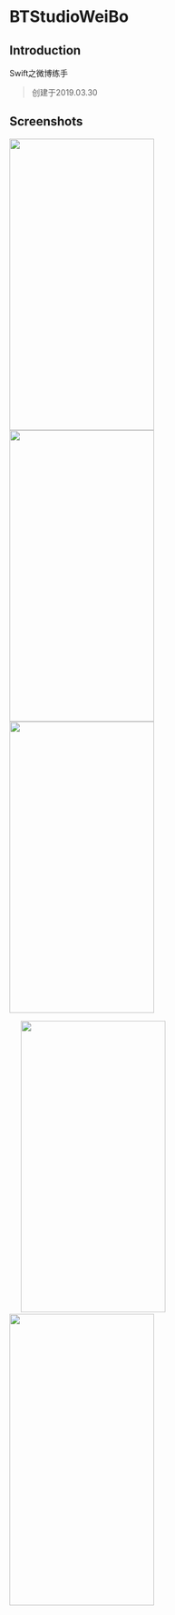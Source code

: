 # BTStudioWeiBo


## Introduction

Swift之微博练手
> 创建于2019.03.30


## Screenshots

<img src="https://github.com/wz15011015github/BTStudioWeiBo/blob/master/Screenshots/home_page.png" width="255" height="513">  <img src="https://github.com/wz15011015github/BTStudioWeiBo/blob/master/Screenshots/message_page.png" width="255" height="513">  <img src="https://github.com/wz15011015github/BTStudioWeiBo/blob/master/Screenshots/compose_page.png" width="255" height="513">

&nbsp;&nbsp;&nbsp;&nbsp;&nbsp;<img src="https://github.com/wz15011015github/BTStudioWeiBo/blob/master/Screenshots/status_list.gif" width="255" height="513">&nbsp;&nbsp;&nbsp;&nbsp;&nbsp;&nbsp;&nbsp;&nbsp;&nbsp;&nbsp;&nbsp;&nbsp;<img src="https://github.com/wz15011015github/BTStudioWeiBo/blob/master/Screenshots/compose_demo.gif" width="255" height="513">
